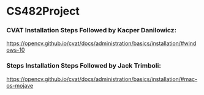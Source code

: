 # CS482Project

### CVAT Installation Steps Followed by Kacper Danilowicz:

https://opencv.github.io/cvat/docs/administration/basics/installation/#windows-10

### Steps Installation Steps Followed by Jack Trimboli:

https://opencv.github.io/cvat/docs/administration/basics/installation/#mac-os-mojave

